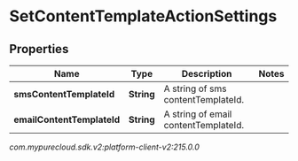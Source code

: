 # SetContentTemplateActionSettings


## Properties

| Name | Type | Description | Notes |
| ------------ | ------------- | ------------- | ------------- |
| **smsContentTemplateId** | **String** | A string of sms contentTemplateId. |  |
| **emailContentTemplateId** | **String** | A string of email contentTemplateId. |  |




_com.mypurecloud.sdk.v2:platform-client-v2:215.0.0_
